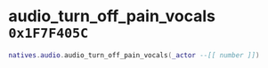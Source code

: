# audio_turn_off_pain_vocals `0x1F7F405C`

```lua
natives.audio.audio_turn_off_pain_vocals(_actor --[[ number ]])
```